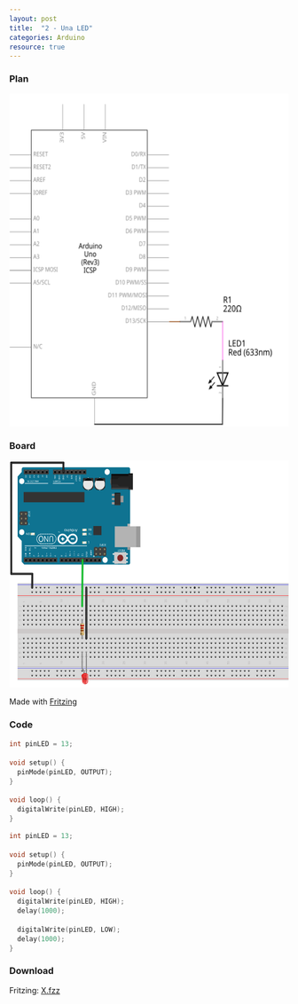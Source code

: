 ```yaml
---
layout: post
title:  "2 - Una LED"
categories: Arduino
resource: true
---
```


### Plan

<div class="schaltplan">
	<img src="/images/fritzing/arduino/led_blink_Schaltplan.svg" width="800" height="600" alt="wiring plan" />
</div>

### Board

<img src="/images/fritzing/arduino/led_blink_Steckplatine.svg" width="584" height="409" alt="bread board" />

<p class="advert">Made with <a href="http://fritzing.org">Fritzing</a></p>

### Code

```c
int pinLED = 13;

void setup() {
  pinMode(pinLED, OUTPUT);
}

void loop() {
  digitalWrite(pinLED, HIGH);
}
```

```c
int pinLED = 13;

void setup() {
  pinMode(pinLED, OUTPUT);
}

void loop() {
  digitalWrite(pinLED, HIGH);
  delay(1000);

  digitalWrite(pinLED, LOW);
  delay(1000);
}
```

### Download

Fritzing: [X.fzz](/images/fritzing/X.fzz)
